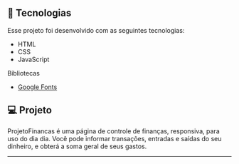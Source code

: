 ## 🚀 Tecnologias

Esse projeto foi desenvolvido com as seguintes tecnologias:

- HTML
- CSS
- JavaScript

Bibliotecas

- [Google Fonts](https://fonts.google.com/)

## 💻 Projeto

ProjetoFinancas é uma página de controle de finanças, responsiva, para uso do dia dia. Você pode informar transações, entradas e saídas do seu dinheiro, e obterá a soma geral de seus gastos.

---
